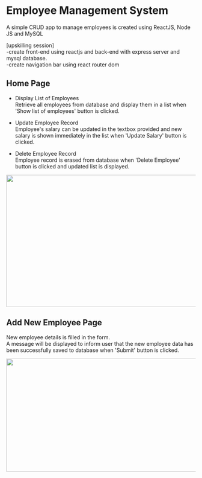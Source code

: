 # Employee Management System
A simple CRUD app to manage employees is created using ReactJS, Node JS and MySQL <br>

[upskilling session] <br>
-create front-end using reactjs and back-end with express server and mysql database. <br>
-create navigation bar using react router dom <br>

## Home Page <br>
- Display List of Employees <br>
Retrieve all employees from database and display them in a list when 'Show list of employees' button is clicked. <br>

- Update Employee Record <br>
Employee's salary can be updated in the textbox provided and new salary is shown immediately in the list when 'Update Salary' button is clicked.

- Delete Employee Record <br>
Employee record is erased from database when 'Delete Employee' button is clicked and updated list is displayed.

<p align="center">
  <img width="750" height="350" src="https://user-images.githubusercontent.com/62451840/132080746-4731f3fa-b1ba-43cd-882f-4ca8643b4121.png">
</p>


## Add New Employee Page <br>
New employee details is filled in the form. <br>
A message will be displayed to inform user that the new employee data has been successfully saved to database when 'Submit' button is clicked.

<p align="center">
  <img width="700" height="300" src="https://user-images.githubusercontent.com/62451840/132080829-5197fe7b-7ca6-441e-bb36-bc76f7011002.png">
</p>
